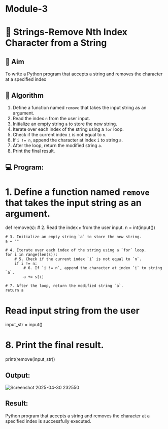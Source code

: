 # Module-3
# 🧹 Strings-Remove Nth Index Character from a String

## 🎯 Aim
To write a Python program that accepts a string and removes the character at a specified index

## 🧠 Algorithm
1. Define a function named `remove` that takes the input string as an argument.
2. Read the index `n` from the user input.
3. Initialize an empty string `a` to store the new string.
4. Iterate over each index of the string using a `for` loop.
5. Check if the current index `i` is not equal to `n`.
6. If `i != n`, append the character at index `i` to string `a`.
7. After the loop, return the modified string `a`.
8. Print the final result.

## 💻 Program:

# 1. Define a function named `remove` that takes the input string as an argument.
def remove(s):
    # 2. Read the index `n` from the user input.
    n = int(input())

    # 3. Initialize an empty string `a` to store the new string.
    a = ""

    # 4. Iterate over each index of the string using a `for` loop.
    for i in range(len(s)):
        # 5. Check if the current index `i` is not equal to `n`.
        if i != n:
            # 6. If `i != n`, append the character at index `i` to string `a`.
            a += s[i]

    # 7. After the loop, return the modified string `a`.
    return a

# Read input string from the user
input_str = input()

# 8. Print the final result.
print(remove(input_str))



## Output:
![Screenshot 2025-04-30 232550](https://github.com/user-attachments/assets/f998e4bf-ef27-40c8-8b1c-b01357e2da27)


## Result:
Python program that accepts a string and removes the character at a specified index is successfully executed.

